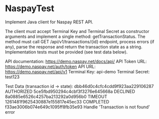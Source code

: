 # NaspayTest
Implement Java client for Naspay REST API.

The client must accept Terminal Key and Terminal Secret as constructor arguments and implement a single method: getTransactionStatus.
The method must call GET /api/v1/transactions/{id} endpoint, process errors (if any), parse the response and return the transaction state as a string.
Implementation tests must be provided (see test data below).

API documentation: https://demo.naspay.net/docs/api/
API Token URL: https://demo.naspay.net/auth/token
API URL: https://demo.naspay.net/api/v1
Terminal Key: api-demo
Terminal Secret: test123

Test Data (transaction id -> state):
dbb46d0c4cfc4cdd9f923aa229106287 AUTHORIZED
5ce5fbd950294c4cbf3f3276e645668a DECLINED
8a0885e6526c4257ba213292a0d956b0 TIMEOUT
1261481f9625430887e155817e45ec33 COMPLETED
f33ae3006b074e649c1095ff8fb35e93 Handle 'Transaction is not found' error
